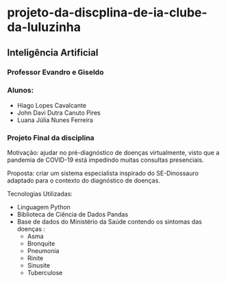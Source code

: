 # projeto-da-discplina-de-ia-clube-da-luluzinha
## Inteligência Artificial
### Professor Evandro e Giseldo
### Alunos: 
* Hiago Lopes Cavalcante
* John Davi Dutra Canuto Pires
* Luana Júlia Nunes Ferreira

### Projeto Final da disciplina
Motivação: ajudar no pré-diagnóstico de doenças virtualmente, visto que a pandemia de COVID-19 está impedindo muitas consultas presenciais.

Proposta: criar um sistema especialista inspirado do SE-Dinossauro adaptado para o contexto do diagnóstico de doenças.

Tecnologias Utilizadas: 
* Linguagem Python
* Biblioteca de Ciência de Dados Pandas
* Base de dados do Ministério da Saúde contendo os sintomas das doenças : 
  * Asma
  * Bronquite
  * Pneumonia
  * Rinite
  * Sinusite
  * Tuberculose
 
